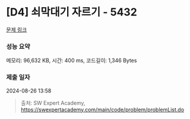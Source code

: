 # [D4] 쇠막대기 자르기 - 5432 

[문제 링크](https://swexpertacademy.com/main/code/problem/problemDetail.do?contestProbId=AWVl47b6DGMDFAXm) 

### 성능 요약

메모리: 96,632 KB, 시간: 400 ms, 코드길이: 1,346 Bytes

### 제출 일자

2024-08-26 13:58



> 출처: SW Expert Academy, https://swexpertacademy.com/main/code/problem/problemList.do